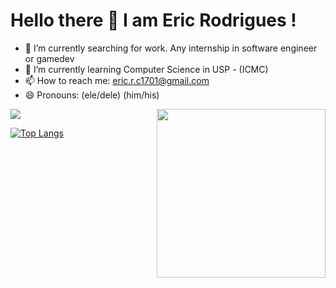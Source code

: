 # Hello there 👋 I am Eric Rodrigues ! 

- 🔭 I’m currently searching for work. Any internship in software engineer or gamedev
- 🌱 I’m currently learning Computer Science in USP - (ICMC) 
- 📫 How to reach me: eric.r.c1701@gmail.com
- 😄 Pronouns: (ele/dele) (him/his)



 <div >
    <a href="https://github.com/EricRC-01">
      <img src="https://github-readme-stats.vercel.app/api?username=EricRC-01&show_icons=true&theme=merko&include_all_commits=true&count_private=true"/>      
      <img height="270em" align="right" src="https://github-readme-stats.vercel.app/api/top-langs/?username=EricRC-01&langs_count=7&theme=gotham"/>   
    </a>
  </div>


[![Top Langs](https://github-readme-stats.vercel.app/api/top-langs/?username=EricRC-01&layout=compact)](https://github.com/anuraghazra/github-readme-stats)

